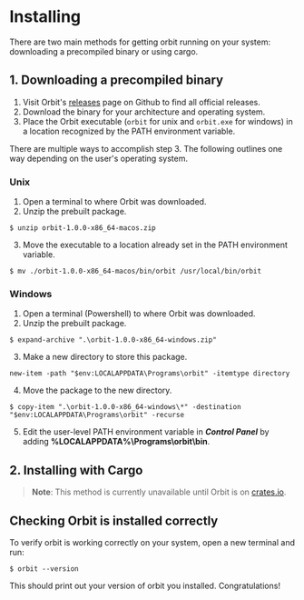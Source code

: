 # Installing

There are two main methods for getting orbit running on your system: downloading a precompiled binary or using cargo.

## 1. Downloading a precompiled binary

1.  Visit Orbit's [releases](https://github.com/c-rus/orbit/releases) page on Github to find all official releases. 
2. Download the binary for your architecture and operating system.
3. Place the Orbit executable (`orbit` for unix and `orbit.exe` for windows) in a location recognized by the PATH environment variable.

There are multiple ways to accomplish step 3. The following outlines one way depending on the user's operating system. 

### Unix
1. Open a terminal to where Orbit was downloaded.
2. Unzip the prebuilt package.
```
$ unzip orbit-1.0.0-x86_64-macos.zip
```
3. Move the executable to a location already set in the PATH environment variable. 
```
$ mv ./orbit-1.0.0-x86_64-macos/bin/orbit /usr/local/bin/orbit
```

### Windows
1. Open a terminal (Powershell) to where Orbit was downloaded.
2. Unzip the prebuilt package.
```
$ expand-archive ".\orbit-1.0.0-x86_64-windows.zip"
```
3. Make a new directory to store this package.
```
new-item -path "$env:LOCALAPPDATA\Programs\orbit" -itemtype directory
```
4. Move the package to the new directory.
```
$ copy-item ".\orbit-1.0.0-x86_64-windows\*" -destination "$env:LOCALAPPDATA\Programs\orbit" -recurse
```
5. Edit the user-level PATH environment variable in ___Control Panel___ by adding __%LOCALAPPDATA%\Programs\orbit\bin__.

## 2. Installing with Cargo

> __Note__: This method is currently unavailable until Orbit is on [crates.io](https://crates.io).

## Checking Orbit is installed correctly

To verify orbit is working correctly on your system, open a new terminal and run:
```
$ orbit --version
```
This should print out your version of orbit you installed. Congratulations!